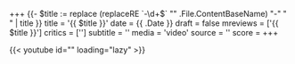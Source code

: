 +++
{{- $title := replace (replaceRE `-\d+$` "" .File.ContentBaseName)  "-" " " | title }}
title = '{{ $title }}'
date = {{ .Date }}
draft = false
mreviews = ['{{ $title }}']
critics = ['']
subtitle = ''
media = 'video'
source = ''
score = 
+++

{{< youtube id="" loading="lazy" >}}
